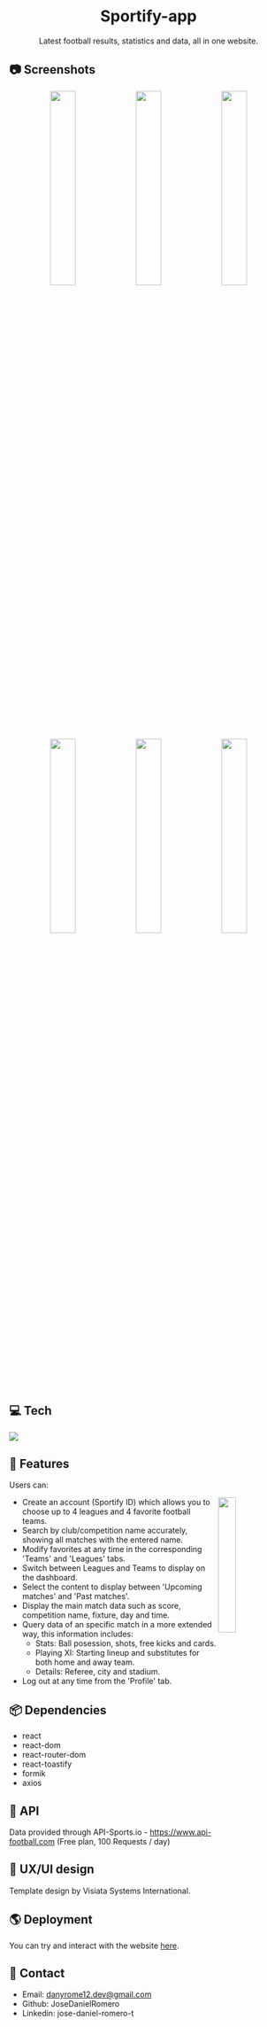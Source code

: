 <div align='center'>

# Sportify-app

Latest football results, statistics and data, all in one website.

</div>

## 📷 Screenshots

<div align='center'>

<img src="https://i.ibb.co/RDkm7G4/Captura-de-pantalla-2023-09-05-a-la-s-13-37-53.png" style="width: 30%"  />
<img src="https://i.ibb.co/jGJ0V1b/Captura-de-pantalla-2023-09-05-a-la-s-13-26-33.png" style="width: 30%"  />
<img src="https://i.ibb.co/sRrhY8n/Captura-de-pantalla-2023-09-05-a-la-s-13-30-38.png" style="width: 30%"  />
<img src="https://i.ibb.co/Fmywg91/Captura-de-pantalla-2023-09-05-a-la-s-13-32-50.png" style="width: 30%"  />
<img src="https://i.ibb.co/hyJFvm3/Captura-de-pantalla-2023-09-05-a-la-s-13-33-56.png" style="width: 30%"  />
<img src="https://i.ibb.co/1nVXx85/Captura-de-pantalla-2023-09-05-a-la-s-13-44-27.png" style="width: 30%"  />

</div>

## 💻 Tech

<img src="https://skillicons.dev/icons?i=react,javascript,html,css"></img>


## 🚀 Features

Users can:

<img src="https://octodex.github.com/images/inspectocat.jpg" style="width: 25%" align="right">

- Create an account (Sportify ID) which allows you to choose up to 4 leagues and 4 favorite football teams.
- Search by club/competition name accurately, showing all matches with the entered name.
- Modify favorites at any time in the corresponding 'Teams' and 'Leagues' tabs.
- Switch between Leagues and Teams to display on the dashboard.
- Select the content to display between 'Upcoming matches' and 'Past matches'.
- Display the main match data such as score, competition name, fixture, day and time.
- Query data of an specific match in a more extended way, this information includes:
  - Stats: Ball posession, shots, free kicks and cards.
  - Playing XI: Starting lineup and substitutes for both home and away team.
  - Details: Referee, city and stadium.
- Log out at any time from the 'Profile' tab.

## 📦 Dependencies

- react
- react-dom
- react-router-dom
- react-toastify
- formik
- axios

## 🔎 API

Data provided through API-Sports.io - https://www.api-football.com (Free plan, 100 Requests / day)

## 🎨 UX/UI design

Template design by Visiata Systems International.

## 🌎 Deployment

You can try and interact with the website [here](https://josedanielromero.github.io/Sportify-app/).

## 👥 Contact

- Email: danyrome12.dev@gmail.com
- Github: JoseDanielRomero
- Linkedin: jose-daniel-romero-t